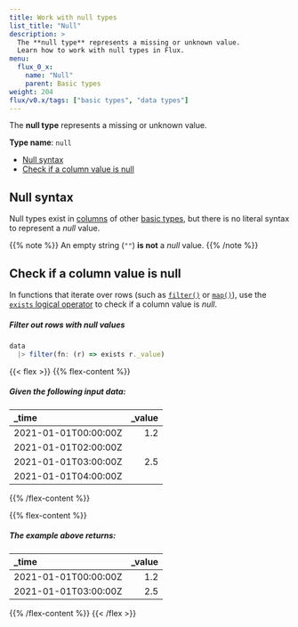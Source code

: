 ```yaml
---
title: Work with null types
list_title: "Null"
description: >
  The **null type** represents a missing or unknown value.
  Learn how to work with null types in Flux.
menu:
  flux_0_x:
    name: "Null"
    parent: Basic types
weight: 204
flux/v0.x/tags: ["basic types", "data types"]
---
```


The **null type** represents a missing or unknown value.

**Type name**: `null`

- [Null syntax](#null-syntax)
- [Check if a column value is null](#check-if-a-column-value-is-null)

## Null syntax
Null types exist in [columns](/flux/v0.x/get-started/data-model/#column) of
other [basic types](/flux/v0.x/data-types/basic/), but there is no literal syntax
to represent a _null_ value.

{{% note %}}
An empty string (`""`) **is not** a _null_ value.
{{% /note %}}

## Check if a column value is null
In functions that iterate over rows (such as [`filter()`](/flux/v0.x/stdlib/universe/filter/)
or [`map()`](/flux/v0.x/stdlib/universe/map/)), use the
[`exists` logical operator](/flux/v0.x/spec/operators/#logical-operators) to check
if a column value is _null_.

##### Filter out rows with null values
```js
data
  |> filter(fn: (r) => exists r._value)
```

{{< flex >}}
{{% flex-content %}}
##### Given the following input data:
| \_time               | \_value |
| :------------------- | ------: |
| 2021-01-01T00:00:00Z |     1.2 |
| 2021-01-01T02:00:00Z |         |
| 2021-01-01T03:00:00Z |     2.5 |
| 2021-01-01T04:00:00Z |         |
{{% /flex-content %}}

{{% flex-content %}}
##### The example above returns:
| \_time               | \_value |
| :------------------- | ------: |
| 2021-01-01T00:00:00Z |     1.2 |
| 2021-01-01T03:00:00Z |     2.5 |
{{% /flex-content %}}
{{< /flex >}}
